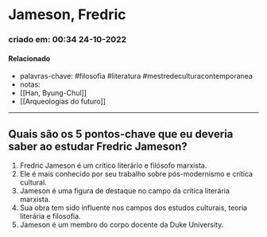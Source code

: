 # Jameson, Fredric
### criado em: 00:34 24-10-2022

#### Relacionado
- palavras-chave: #filosofia #literatura #mestredeculturacontemporanea 
- notas:
- [[Han, Byung-Chul]]
- [[Arqueologias do futuro]]
---
## Quais são os 5 pontos-chave que eu deveria saber ao estudar Fredric Jameson?

1. Fredric Jameson é um crítico literário e filósofo marxista.
2. Ele é mais conhecido por seu trabalho sobre pós-modernismo e crítica cultural.
3. Jameson é uma figura de destaque no campo da crítica literária marxista.
4. Sua obra tem sido influente nos campos dos estudos culturais, teoria literária e filosofia.
5. Jameson é um membro do corpo docente da Duke University.

